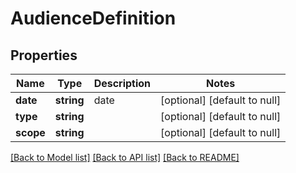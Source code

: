 # AudienceDefinition

## Properties
Name | Type | Description | Notes
------------ | ------------- | ------------- | -------------
**date** | **string** | date | [optional] [default to null]
**type** | **string** |  | [optional] [default to null]
**scope** | **string** |  | [optional] [default to null]

[[Back to Model list]](../README.md#documentation-for-models) [[Back to API list]](../README.md#documentation-for-api-endpoints) [[Back to README]](../README.md)


